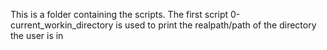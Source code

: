 This is a folder containing the scripts. The first script 0-current_workin_directory is used to print the realpath/path of the directory the user is in
